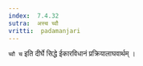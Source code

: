 ```yaml
---
index:  7.4.32
sutra:  अस्च च्वौ
vritti:  padamanjari
---
```


`च्वौ च` इति दीर्घे सिद्धे ईकारविधानं प्रक्रियालाघवार्थम् ।

